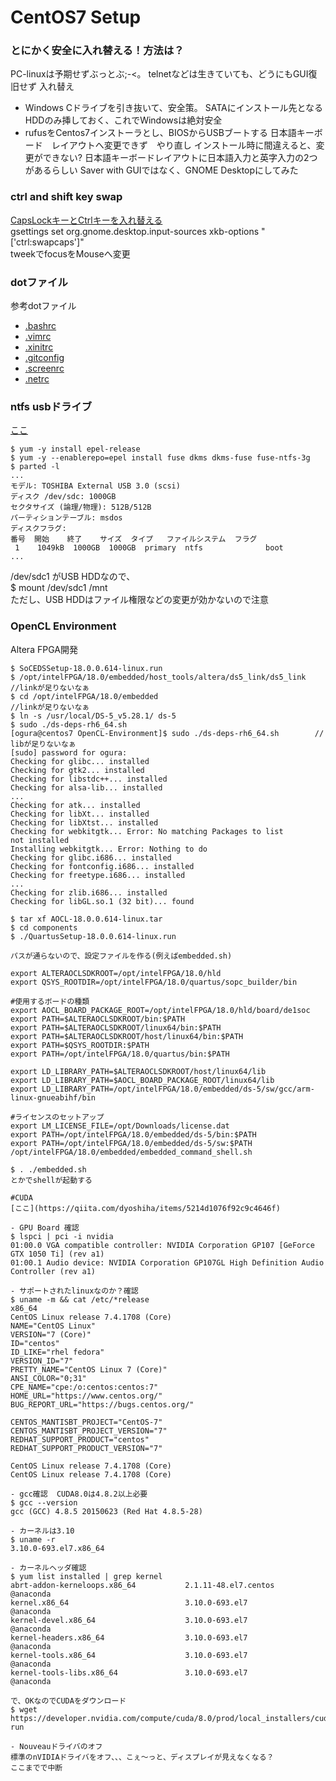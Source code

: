 # CentOS7 Setup

### とにかく安全に入れ替える！方法は？
PC-linuxは予期せずぶっとぶ;-<。 telnetなどは生きていても、どうにもGUI復旧せず 入れ替え  
- Windows Cドライブを引き抜いて、安全策。 SATAにインストール先となるHDDのみ挿しておく、これでWindowsは絶対安全
- rufusをCentos7インストーラとし、BIOSからUSBブートする
日本語キーボード　レイアウトへ変更できず　やり直し
インストール時に間違えると、変更ができない?
日本語キーボードレイアウトに日本語入力と英字入力の2つがあるらしい
Saver with GUIではなく、GNOME Desktopにしてみた

### ctrl and shift key swap
[CapsLockキーとCtrlキーを入れ替える](https://linuxfan.info/capslock-ctrl)  
gsettings set org.gnome.desktop.input-sources xkb-options "['ctrl:swapcaps']"  
tweekでfocusをMouseへ変更  

### dotファイル
参考dotファイル
- [.bashrc](./dot.bashrc)
- [.vimrc](./dot.vimrc)
- [.xinitrc](./dot.xinitrc)
- [.gitconfig](./dot.gitconfig)
- [.screenrc](./dot.screenrc)
- [.netrc](./dot.netrc)

### ntfs usbドライブ ###
[ここ](https://ameblo.jp/sweet-lorraine/entry-12121866539.html)  

```
$ yum -y install epel-release  
$ yum -y --enablerepo=epel install fuse dkms dkms-fuse fuse-ntfs-3g  
$ parted -l
...
モデル: TOSHIBA External USB 3.0 (scsi)
ディスク /dev/sdc: 1000GB
セクタサイズ (論理/物理): 512B/512B
パーティションテーブル: msdos
ディスクフラグ: 
番号  開始    終了    サイズ  タイプ   ファイルシステム  フラグ
 1    1049kB  1000GB  1000GB  primary  ntfs              boot
...  
```

/dev/sdc1 がUSB HDDなので、  
$ mount /dev/sdc1 /mnt  
ただし、USB HDDはファイル権限などの変更が効かないので注意

### OpenCL Environment ###
Altera FPGA開発
```
$ SoCEDSSetup-18.0.0.614-linux.run  
$ /opt/intelFPGA/18.0/embedded/host_tools/altera/ds5_link/ds5_link  //linkが足りないなぁ
$ cd /opt/intelFPGA/18.0/embedded                                   //linkが足りないなぁ
$ ln -s /usr/local/DS-5_v5.28.1/ ds-5
$ sudo ./ds-deps-rh6_64.sh  
[ogura@centos7 OpenCL-Environment]$ sudo ./ds-deps-rh6_64.sh        // libが足りないなぁ
[sudo] password for ogura: 
Checking for glibc... installed
Checking for gtk2... installed
Checking for libstdc++... installed
Checking for alsa-lib... installed
...
Checking for atk... installed
Checking for libXt... installed
Checking for libXtst... installed
Checking for webkitgtk... Error: No matching Packages to list
not installed
Installing webkitgtk... Error: Nothing to do
Checking for glibc.i686... installed
Checking for fontconfig.i686... installed
Checking for freetype.i686... installed
...
Checking for zlib.i686... installed
Checking for libGL.so.1 (32 bit)... found

$ tar xf AOCL-18.0.0.614-linux.tar  
$ cd components  
$ ./QuartusSetup-18.0.0.614-linux.run  

パスが通らないので、設定ファイルを作る(例えばembedded.sh)

export ALTERAOCLSDKROOT=/opt/intelFPGA/18.0/hld
export QSYS_ROOTDIR=/opt/intelFPGA/18.0/quartus/sopc_builder/bin

#使用するボードの種類
export AOCL_BOARD_PACKAGE_ROOT=/opt/intelFPGA/18.0/hld/board/de1soc
export PATH=$ALTERAOCLSDKROOT/bin:$PATH
export PATH=$ALTERAOCLSDKROOT/linux64/bin:$PATH
export PATH=$ALTERAOCLSDKROOT/host/linux64/bin:$PATH
export PATH=$QSYS_ROOTDIR:$PATH
export PATH=/opt/intelFPGA/18.0/quartus/bin:$PATH

export LD_LIBRARY_PATH=$ALTERAOCLSDKROOT/host/linux64/lib
export LD_LIBRARY_PATH=$AOCL_BOARD_PACKAGE_ROOT/linux64/lib
export LD_LIBRARY_PATH=/opt/intelFPGA/18.0/embedded/ds-5/sw/gcc/arm-linux-gnueabihf/bin

#ライセンスのセットアップ
export LM_LICENSE_FILE=/opt/Downloads/license.dat
export PATH=/opt/intelFPGA/18.0/embedded/ds-5/bin:$PATH
export PATH=/opt/intelFPGA/18.0/embedded/ds-5/sw:$PATH
/opt/intelFPGA/18.0/embedded/embedded_command_shell.sh

$ . ./embedded.sh
とかでshellが起動する

#CUDA
[ここ](https://qiita.com/dyoshiha/items/5214d1076f92c9c4646f)

- GPU Board 確認  
$ lspci | pci -i nvidia
01:00.0 VGA compatible controller: NVIDIA Corporation GP107 [GeForce GTX 1050 Ti] (rev a1)
01:00.1 Audio device: NVIDIA Corporation GP107GL High Definition Audio Controller (rev a1)

- サポートされたlinuxなのか？確認
$ uname -m && cat /etc/*release
x86_64
CentOS Linux release 7.4.1708 (Core) 
NAME="CentOS Linux"
VERSION="7 (Core)"
ID="centos"
ID_LIKE="rhel fedora"
VERSION_ID="7"
PRETTY_NAME="CentOS Linux 7 (Core)"
ANSI_COLOR="0;31"
CPE_NAME="cpe:/o:centos:centos:7"
HOME_URL="https://www.centos.org/"
BUG_REPORT_URL="https://bugs.centos.org/"

CENTOS_MANTISBT_PROJECT="CentOS-7"
CENTOS_MANTISBT_PROJECT_VERSION="7"
REDHAT_SUPPORT_PRODUCT="centos"
REDHAT_SUPPORT_PRODUCT_VERSION="7"

CentOS Linux release 7.4.1708 (Core) 
CentOS Linux release 7.4.1708 (Core)

- gcc確認  CUDA8.0は4.8.2以上必要
$ gcc --version
gcc (GCC) 4.8.5 20150623 (Red Hat 4.8.5-28)

- カーネルは3.10
$ uname -r
3.10.0-693.el7.x86_64

- カーネルヘッダ確認
$ yum list installed | grep kernel
abrt-addon-kerneloops.x86_64           2.1.11-48.el7.centos            @anaconda
kernel.x86_64                          3.10.0-693.el7                  @anaconda
kernel-devel.x86_64                    3.10.0-693.el7                  @anaconda
kernel-headers.x86_64                  3.10.0-693.el7                  @anaconda
kernel-tools.x86_64                    3.10.0-693.el7                  @anaconda
kernel-tools-libs.x86_64               3.10.0-693.el7                  @anaconda

で、OKなのでCUDAをダウンロード
$ wget https://developer.nvidia.com/compute/cuda/8.0/prod/local_installers/cuda_8.0.44_linux-run

- Nouveauドライバのオフ
標準のnVIDIAドライバをオフ、、、こぇ〜っと、ディスプレイが見えなくなる？
ここまでで中断
```
